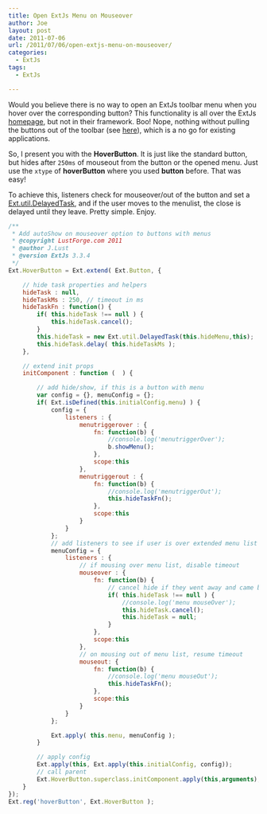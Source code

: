 ```yaml
---
title: Open ExtJs Menu on Mouseover
author: Joe
layout: post
date: 2011-07-06
url: /2011/07/06/open-extjs-menu-on-mouseover/
categories:
  - ExtJs
tags:
  - ExtJs

---
```

Would you believe there is no way to open an ExtJs toolbar menu when you hover over the corresponding button? This functionality is all over the ExtJs [homepage](https://www.sencha.com), but not in their framework. Boo! Nope, nothing without pulling the buttons out of the toolbar (see <a title="ExtJs Forum Topic" href="http://www.sencha.com/forum/showthread.php?69931-toolbar-menu-open-on-hover" target="_blank">here</a>), which is a no go for existing applications.

So, I present you with the **HoverButton**. It is just like the standard button, but hides after `250ms` of mouseout from the button or the opened menu. Just use the `xtype` of **hoverButton** where you used **button** before. That was easy!

To achieve this, listeners check for mouseover/out of the button and set a [Ext.util.DelayedTask][1], and if the user moves to the menulist, the close is delayed until they leave. Pretty simple. Enjoy.

```javascript
/**
 * Add autoShow on mouseover option to buttons with menus
 * @copyright LustForge.com 2011
 * @author J.Lust
 * @version ExtJs 3.3.4
 */
Ext.HoverButton = Ext.extend( Ext.Button, {

    // hide task properties and helpers
    hideTask : null,
    hideTaskMs : 250, // timeout in ms
    hideTaskFn : function() {
        if( this.hideTask !== null ) {
            this.hideTask.cancel();
        }
        this.hideTask = new Ext.util.DelayedTask(this.hideMenu,this);
        this.hideTask.delay( this.hideTaskMs );
    },

    // extend init props
    initComponent : function (  ) {

        // add hide/show, if this is a button with menu
        var config = {}, menuConfig = {};
        if( Ext.isDefined(this.initialConfig.menu) ) {
            config = {
                listeners : {
                    menutriggerover : {
                        fn: function(b) {
                            //console.log('menutriggerOver');
                            b.showMenu();
                        },
                        scope:this
                    },
                    menutriggerout : {
                        fn: function(b) {
                            //console.log('menutriggerOut');
                            this.hideTaskFn();
                        },
                        scope:this
                    }
                }
            };
            // add listeners to see if user is over extended menu list
            menuConfig = {
                listeners : {
                    // if mousing over menu list, disable timeout
                    mouseover : {
                        fn: function(b) {
                            // cancel hide if they went away and came back
                            if( this.hideTask !== null ) {
                                //console.log('menu mouseOver');
                                this.hideTask.cancel();
                                this.hideTask = null;
                            }
                        },
                        scope:this
                    },
                    // on mousing out of menu list, resume timeout
                    mouseout: {
                        fn: function(b) {
                            //console.log('menu mouseOut');
                            this.hideTaskFn();
                        },
                        scope:this
                    }
                }
            };

            Ext.apply( this.menu, menuConfig );
        }

        // apply config
        Ext.apply(this, Ext.apply(this.initialConfig, config));
        // call parent
        Ext.HoverButton.superclass.initComponent.apply(this,arguments);
    }
});
Ext.reg('hoverButton', Ext.HoverButton );
```

 [1]: http://www.objis.com/formationextjs/lib/extjs-4.0.0/docs/api/Ext.util.DelayedTask.html


